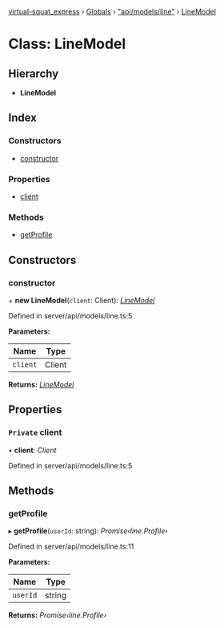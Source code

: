 [virtual-squat_express](../README.md) › [Globals](../globals.md) › ["api/models/line"](../modules/_api_models_line_.md) › [LineModel](_api_models_line_.linemodel.md)

# Class: LineModel

## Hierarchy

* **LineModel**

## Index

### Constructors

* [constructor](_api_models_line_.linemodel.md#constructor)

### Properties

* [client](_api_models_line_.linemodel.md#private-client)

### Methods

* [getProfile](_api_models_line_.linemodel.md#getprofile)

## Constructors

###  constructor

\+ **new LineModel**(`client`: Client): *[LineModel](_api_models_line_.linemodel.md)*

Defined in server/api/models/line.ts:5

**Parameters:**

Name | Type |
------ | ------ |
`client` | Client |

**Returns:** *[LineModel](_api_models_line_.linemodel.md)*

## Properties

### `Private` client

• **client**: *Client*

Defined in server/api/models/line.ts:5

## Methods

###  getProfile

▸ **getProfile**(`userId`: string): *Promise‹line.Profile›*

Defined in server/api/models/line.ts:11

**Parameters:**

Name | Type |
------ | ------ |
`userId` | string |

**Returns:** *Promise‹line.Profile›*
